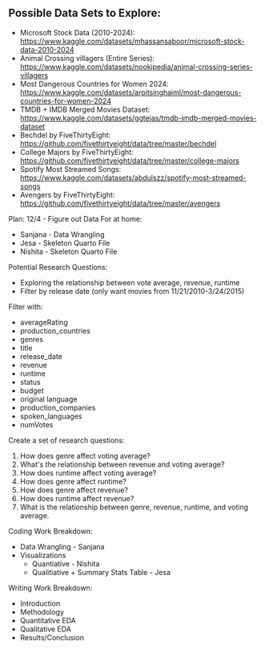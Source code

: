 ## Possible Data Sets to Explore:
- Microsoft Stock Data (2010-2024): https://www.kaggle.com/datasets/mhassansaboor/microsoft-stock-data-2010-2024
- Animal Crossing villagers (Entire Series): https://www.kaggle.com/datasets/nookipedia/animal-crossing-series-villagers
- Most Dangerous Countries for Women 2024: https://www.kaggle.com/datasets/arpitsinghaiml/most-dangerous-countries-for-women-2024
- TMDB + IMDB Merged Movies Dataset: https://www.kaggle.com/datasets/ggtejas/tmdb-imdb-merged-movies-dataset
- Bechdel by FiveThirtyEight: https://github.com/fivethirtyeight/data/tree/master/bechdel
- College Majors by FiveThirtyEight: https://github.com/fivethirtyeight/data/tree/master/college-majors
- Spotify Most Streamed Songs: https://www.kaggle.com/datasets/abdulszz/spotify-most-streamed-songs
- Avengers by FiveThirtyEight: https://github.com/fivethirtyeight/data/tree/master/avengers


Plan:
12/4 - Figure out Data
For at home:
- Sanjana - Data Wrangling
- Jesa - Skeleton Quarto File
- Nishita - Skeleton Quarto File

Potential Research Questions:
- Exploring the relationship between vote average, revenue, runtime
- Filter by release date (only want movies from 11/21/2010-3/24/2015)

Filter with:
- averageRating
- production_countries
- genres
- title
- release_date
- revenue
- runtime
- status
- budget
- original language
- production_companies
- spoken_languages
- numVotes

Create a set of research questions:
1. How does genre affect voting average?
2. What's the relationship between revenue and voting average?
3. How does runtime affect voting average?
4. How does genre affect runtime?
5. How does genre affect revenue?
6. How does runtime affect revenue?
7. What is the relationship between genre, revenue, runtime, and voting average.


Coding Work Breakdown:
- Data Wrangling - Sanjana
- Visualizations
  - Quantiative - Nishita
  - Qualitiative + Summary Stats Table - Jesa
  

Writing Work Breakdown:
- Introduction
- Methodology
- Quantitative EDA
- Qualitative EDA
- Results/Conclusion







